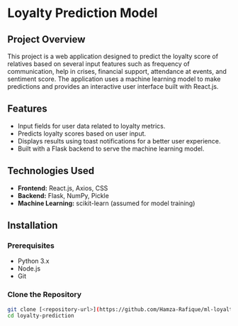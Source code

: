 # Loyalty Prediction Model

## Project Overview
This project is a web application designed to predict the loyalty score of relatives based on several input features such as frequency of communication, help in crises, financial support, attendance at events, and sentiment score. The application uses a machine learning model to make predictions and provides an interactive user interface built with React.js.

## Features
- Input fields for user data related to loyalty metrics.
- Predicts loyalty scores based on user input.
- Displays results using toast notifications for a better user experience.
- Built with a Flask backend to serve the machine learning model.

## Technologies Used
- **Frontend:** React.js, Axios, CSS
- **Backend:** Flask, NumPy, Pickle
- **Machine Learning:** scikit-learn (assumed for model training)

## Installation

### Prerequisites
- Python 3.x
- Node.js
- Git

### Clone the Repository
```bash
git clone [<repository-url>](https://github.com/Hamza-Rafique/ml-loyalty-prediction.git)
cd loyalty-prediction
```
